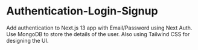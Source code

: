 # Authentication-Login-Signup
Add authentication to Next.js 13 app with Email/Password using Next Auth. Use MongoDB to store the details of the user. Also using Tailwind CSS for designing the UI.
